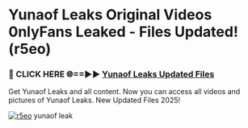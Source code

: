 # Yunaof Leaks Original Videos 0nlyFans Leaked - Files Updated! (r5eo)

<h3>🔴 CLICK HERE 🌐==►► <a href="https://tinyurl.com/2wckxsce" rel="nofollow">Yunaof Leaks Updated Files</a></h3>

Get Yunaof Leaks and all content. Now you can access all videos and pictures of Yunaof Leaks. New Updated Files 2025!

[![r5eo](https://i.imgur.com/AFduVYN.gif)](https://tinyurl.com/2wckxsce)
yunaof leak